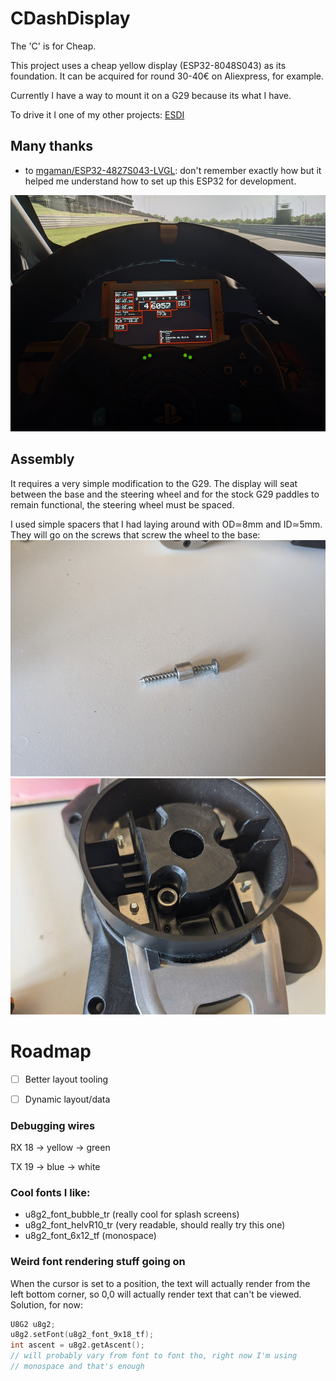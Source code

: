# CDashDisplay
The 'C' is for Cheap.

This project uses a cheap yellow display (ESP32-8048S043) as its foundation. It
can be acquired for round 30-40€ on Aliexpress, for example.

Currently I have a way to mount it on a G29 because its what I have.

To drive it I one of my other projects: [ESDI](https://github.com/ESilva15/ESDI)

## Many thanks
- to [mgaman/ESP32-4827S043-LVGL](https://github.com/mgaman/ESP32-4827S043-LVGL): 
don't remember exactly how but it helped me understand how to set up this ESP32
for development.


![example of the display](./images/example_of_display.jpg)

## Assembly
It requires a very simple modification to the G29. The display will seat between
the base and the steering wheel and for the stock G29 paddles to remain functional,
the steering wheel must be spaced.

I used simple spacers that I had laying around with OD≃8mm and ID≃5mm. They will
go on the screws that screw the wheel to the base:
![example of the display](./images/spacer_in_screw.jpg "spacer in the screw")
![example of the display](./images/spacer_in_g29.jpg "spacer in the g29")

# Roadmap
- [ ] Better layout tooling
- [ ] Dynamic layout/data


### Debugging wires
RX 18 -> yellow -> green

TX 19 -> blue -> white

### Cool fonts I like:
- u8g2_font_bubble_tr (really cool for splash screens)
- u8g2_font_helvR10_tr (very readable, should really try this one)
- u8g2_font_6x12_tf (monospace)

### Weird font rendering stuff going on
When the cursor is set to a position, the text will actually render
from the left bottom corner, so 0,0 will actually render text that
can't be viewed.
Solution, for now:
```cpp
U8G2 u8g2;
u8g2.setFont(u8g2_font_9x18_tf);
int ascent = u8g2.getAscent();
// will probably vary from font to font tho, right now I'm using
// monospace and that's enough
```
